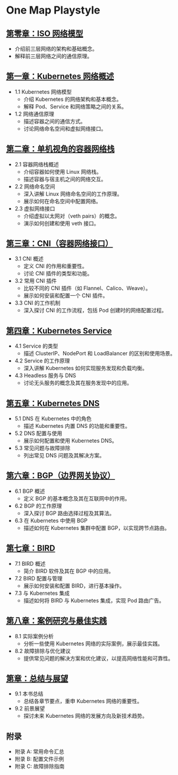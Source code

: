 # One Map Playstyle

## [第零章：ISO 网络模型](docs/00-chapter_0.md)

- 介绍前三层网络的架构和基础概念。
- 解释前三层网络之间的通信原理。

## [第一章：Kubernetes 网络概述](docs/01-chapter_1.md)

- 1.1 Kubernetes 网络模型
  - 介绍 Kubernetes 的网络架构和基本概念。
  - 解释 Pod、Service 和网络策略之间的关系。
- 1.2 网络通信原理
  - 描述容器之间的通信方式。
  - 讨论网络命名空间和虚拟网络接口。

## [第二章：单机视角的容器网络栈](docs/02-chapter_2.md)

- 2.1 容器网络栈概述
  - 介绍容器如何使用 Linux 网络栈。
  - 描述容器与宿主机之间的网络交互。
- 2.2 网络命名空间
  - 深入讲解 Linux 网络命名空间的工作原理。
  - 展示如何在命名空间中配置网络。
- 2.3 虚拟网络接口
  - 介绍虚拟以太网对（veth pairs）的概念。
  - 演示如何创建和使用 veth 接口。

## [第三章：CNI（容器网络接口）](docs/03-chapter_3.md)

- 3.1 CNI 概述
  - 定义 CNI 的作用和重要性。
  - 讨论 CNI 插件的类型和功能。
- 3.2 常用 CNI 插件
  - 比较不同的 CNI 插件（如 Flannel、Calico、Weave）。
  - 展示如何安装和配置一个 CNI 插件。
- 3.3 CNI 的工作机制
  - 深入探讨 CNI 的工作流程，包括 Pod 创建时的网络配置过程。

## [第四章：Kubernetes Service](docs/04-chapter_4.md)

- 4.1 Service 的类型
  - 描述 ClusterIP、NodePort 和 LoadBalancer 的区别和使用场景。
- 4.2 Service 的工作原理
  - 深入讲解 Kubernetes 如何实现服务发现和负载均衡。
- 4.3 Headless 服务与 DNS
  - 讨论无头服务的概念及其在服务发现中的应用。

## [第五章：Kubernetes DNS](docs/05-chapter_5.md)

- 5.1 DNS 在 Kubernetes 中的角色
  - 描述 Kubernetes 内置 DNS 的功能和重要性。
- 5.2 DNS 配置与使用
  - 展示如何配置和使用 Kubernetes DNS。
- 5.3 常见问题与故障排除
  - 列出常见 DNS 问题及其解决方案。

## [第六章：BGP（边界网关协议）](docs/06-chapter_6.md)

- 6.1 BGP 概述
  - 定义 BGP 的基本概念及其在互联网中的作用。
- 6.2 BGP 的工作原理
  - 深入探讨 BGP 路由选择过程及其算法。
- 6.3 在 Kubernetes 中使用 BGP
  - 描述如何在 Kubernetes 集群中配置 BGP，以实现跨节点路由。

## [第七章：BIRD](docs/07-chapter_7.md)

- 7.1 BIRD 概述
  - 简介 BIRD 软件及其在 BGP 中的应用。
- 7.2 BIRD 配置与管理
  - 展示如何安装和配置 BIRD，进行基本操作。
- 7.3 与 Kubernetes 集成
  - 描述如何将 BIRD 与 Kubernetes 集成，实现 Pod 路由广告。

## [第八章：案例研究与最佳实践](docs/08-chapter_8.md)

- 8.1 实际案例分析
  - 分析一些使用 Kubernetes 网络的实际案例，展示最佳实践。
- 8.2 故障排除与优化建议
  - 提供常见问题的解决方案和优化建议，以提高网络性能和可靠性。

## [第章：总结与展望](docs/09-chapter_9.md)

- 9.1 本书总结
  - 总结各章节要点，重申 Kubernetes 网络的重要性。
- 9.2 前景展望
  - 探讨未来 Kubernetes 网络的发展方向及新技术趋势。

## 附录

- 附录 A: 常用命令汇总
- 附录 B: 配置文件示例
- 附录 C: 故障排除指南
